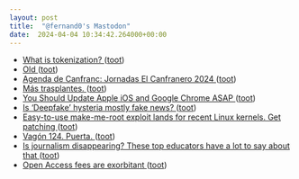 ```yaml
---
layout: post
title:  "@fernand0's Mastodon"
date:  2024-04-04 10:34:42.264000+00:00
---
```

*  [What is tokenization? ](https://www.mckinsey.com/featured-insights/mckinsey-explainers/what-is-tokenizatio) ([toot](https://mastodon.social/@fernand0/112212500955937471))
*  [Old ](https://crookedtimber.org/2024/03/06/old) ([toot](https://mastodon.social/@fernand0/112212327935863656))
*  [Agenda de Canfranc: Jornadas El Canfranero 2024 ](https://www.canfranc.es/agenda_ficha.php?id_fich=138) ([toot](https://mastodon.social/@fernand0/112211924090907854))
*  [Más trasplantes. ](https://avecesunafoto.wordpress.com/2024/04/03/mas-trasplantes) ([toot](https://mastodon.social/@fernand0/112210387213403705))
*  [You Should Update Apple iOS and Google Chrome ASAP ](https://www.wired.com/story/apple-ios-google-chrome-critical-update-march) ([toot](https://mastodon.social/@fernand0/112210349774179233))
*  [ Is ‘Deepfake’ hysteria mostly fake news? ](http://donaldclarkplanb.blogspot.com/2024/03/is-deepfake-hysteria-mostly-fake-news.htm) ([toot](https://mastodon.social/@fernand0/112208552512552400))
*  [Easy-to-use make-me-root exploit lands for recent Linux kernels. Get patching ](https://www.theregister.com/2024/03/29/linux_kernel_flaw) ([toot](https://mastodon.social/@fernand0/112208211908618844))
*  [Vagón 124. Puerta. ](https://www.flickr.com/photos/fernand0/53600902442) ([toot](https://mastodon.social/@fernand0/112208066039941263))
*  [Is journalism disappearing? These top educators have a lot to say about that  ](https://www.npr.org/2024/03/07/1234374134/news-industry-layoffs-education-journalism-school-syracuse-columbia-cuny) ([toot](https://mastodon.social/@fernand0/112207999189515938))
*  [Open Access fees are exorbitant ](https://www.veletsianos.com/2024/03/08/open-access-fees-are-exorbitant) ([toot](https://mastodon.social/@fernand0/112207836902039661))
